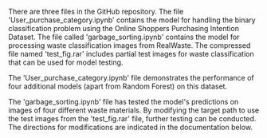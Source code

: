 

There are three files in the GitHub repository. The file 'User_purchase_category.ipynb' contains the model for handling the binary classification problem using the Online Shoppers Purchasing Intention Dataset. The file called 'garbage_sorting.ipynb' contains the model for processing waste classification images from RealWaste. The compressed file named 'test_fig.rar' includes partial test images for waste classification that can be used for model testing.




The 'User_purchase_category.ipynb' file demonstrates the performance of four additional models (apart from Random Forest) on this dataset.




The 'garbage_sorting.ipynb' file has tested the model's predictions on images of four different waste materials. By modifying the target path to use the test images from the 'test_fig.rar' file, further testing can be conducted. The directions for modifications are indicated in the documentation below.

